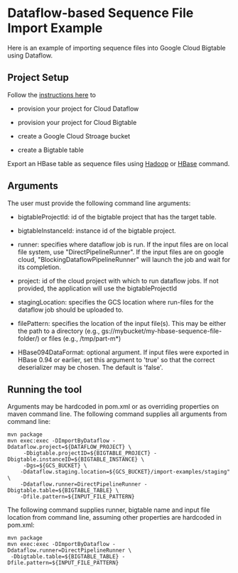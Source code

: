 # Dataflow-based Sequence File Import Example

Here is an example of importing sequence files into Google Cloud Bigtable using Dataflow.

## Project Setup

Follow the [instructions here](https://github.com/GoogleCloudPlatform/cloud-bigtable-examples/tree/master/java/dataflow-connector-examples) 
to 
+ provision your project for Cloud Dataflow

+ provision your project for Cloud Bigtable

+ create a Google Cloud Stroage bucket

+ create a Bigtable table

Export an HBase table as sequence files using [Hadoop](https://cloud.google.com/bigtable/docs/exporting-importing#export-hbase)
or [HBase](http://hbase.apache.org/book.html#tools) command.

## Arguments

The user must provide the following command line arguments:

+ bigtableProjectId: id of the bigtable project that has the target table. 

+ bigtableInstanceId: instance id of the bigtable project.

+ runner: specifies where dataflow job is run. If the input files are on local file system,
    use "DirectPipelineRunner". If the input files are on google cloud,
    "BlockingDataflowPipelineRunner" will launch the job and wait for its completion.

+ project: id of the cloud project with which to run dataflow jobs. If not provided, the application
    will use the bigtableProjectId

+ stagingLocation: specifies the GCS location where run-files for the dataflow job should be
    uploaded to.

+ filePattern: specifies the location of the input file(s). This may be either the path to a
    directory (e.g., gs://mybucket/my-hbase-sequence-file-folder/) or files (e.g., /tmp/part-m*)

+ HBase094DataFormat: optional argument. If input files were exported in HBase 0.94 or earlier,
    set this argument to 'true' so that the correct deserializer may be chosen.
    The default is 'false'.
    
## Running the tool

Arguments may be hardcoded in pom.xml or as overriding properties on maven command line. The
 following command supplies all arguments from command line:
```
mvn package
mvn exec:exec -DImportByDataflow -Ddataflow.project=${DATAFLOW_PROJECT} \
     -Dbigtable.projectID=${BIGTABLE_PROJECT} -Dbigtable.instanceID=${BIGTABLE_INSTANCE} \
     -Dgs=${GCS_BUCKET} \
    -Ddataflow.staging.location=${GCS_BUCKET}/import-examples/staging" \
    -Ddataflow.runner=DirectPipelineRunner -Dbigtable.table=${BIGTABLE_TABLE} \
    -Dfile.pattern=${INPUT_FILE_PATTERN}
```

The following command supplies runner, bigtable name and input file location from command line,
 assuming other properties are hardcoded in pom.xml:
```
mvn package
mvn exec:exec -DImportByDataflow -Ddataflow.runner=DirectPipelineRunner \
 -Dbigtable.table=${BIGTABLE_TABLE} -Dfile.pattern=${INPUT_FILE_PATTERN}
```


